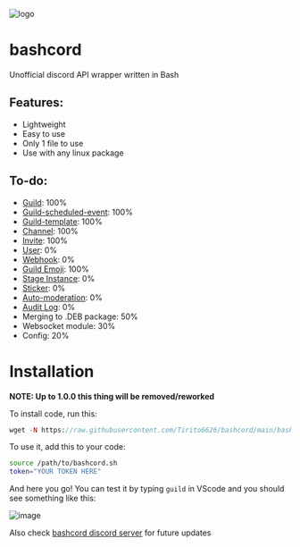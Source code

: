 ![logo](https://cdn.discordapp.com/attachments/1129769809039609962/1139251618072772678/Polish_20230810_193803119.jpg)
# bashcord
 Unofficial discord API wrapper written in Bash

## Features:
- Lightweight
- Easy to use
- Only 1 file to use
- Use with any linux package

## To-do:
- [Guild](https://discord.com/developers/docs/resources/guild): 100%
- [Guild-scheduled-event](https://discord.com/developers/docs/resources/guild-scheduled-event): 100%
- [Guild-template](https://discord.com/developers/docs/resources/guild-template): 100%
- [Channel](https://discord.com/developers/docs/resources/channel): 100%
- [Invite](https://discord.com/developers/docs/resources/invite): 100%
- [User](https://discord.com/developers/docs/resources/user): 0%
- [Webhook](https://discord.com/developers/docs/resources/webhook): 0%
- [Guild Emoji](https://discord.com/developers/docs/resources/emoji): 100%
- [Stage Instance](https://discord.com/developers/docs/resources/stage-instance): 0%
- [Sticker](https://discord.com/developers/docs/resources/sticker): 0%
- [Auto-moderation](https://discord.com/developers/docs/resources/auto-moderation): 0%
- [Audit Log](https://discord.com/developers/docs/resources/audit-log): 0%
- Merging to .DEB package: 50%
- Websocket module: 30%
- Config: 20%
# Installation
**NOTE: Up to 1.0.0 this thing will be removed/reworked**

To install code, run this:
```php
wget -N https://raw.githubusercontent.com/Tirito6626/bashcord/main/bashcord.sh
```
To use it, add this to your code:
```bash
source /path/to/bashcord.sh
token="YOUR TOKEN HERE"
```
And here you go! You can test it by typing `guild` in VScode and you should see something like this:

![image](https://github.com/Tirito6626/bashcord/assets/99983969/3a37ddae-7597-47ae-a2c9-3e94307ddb52)

Also check [bashcord discord server](https://dsc.gg/bashcord) for future updates
